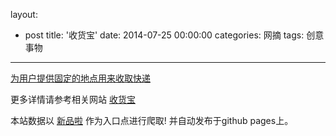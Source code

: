 layout: 
  - post 
title: '收货宝' 
date: 2014-07-25 00:00:00 
categories: 网摘 
tags: 创意事物 
---

<a href="http://xinpinla.com/product/245" title="查看产品详情">
								为用户提供固定的地点用来收取快递							</a>  

更多详情请参考相关网站 [收货宝](http://www.shouhuobao.com/)  

本站数据以 [新品啦](http://xinpinla.com/) 作为入口点进行爬取! 并自动发布于github pages上。  
